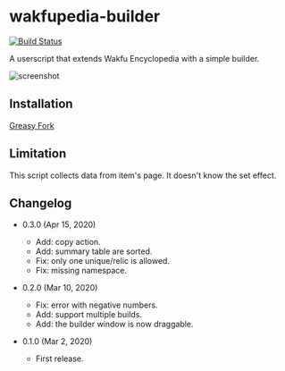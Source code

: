 wakfupedia-builder
==================

[![Build Status](https://travis-ci.com/eight04/wakfupedia-builder.svg?branch=master)](https://travis-ci.com/eight04/wakfupedia-builder)

A userscript that extends Wakfu Encyclopedia with a simple builder.

![screenshot](https://i.imgur.com/WnUcQKf.png)

Installation
------------

[Greasy Fork](https://greasyfork.org/en/scripts/397194-wakfupedia-builder)

Limitation
----------

This script collects data from item's page. It doesn't know the set effect.

Changelog
---------

* 0.3.0 (Apr 15, 2020)

  - Add: copy action.
  - Add: summary table are sorted.
  - Fix: only one unique/relic is allowed.
  - Fix: missing namespace.

* 0.2.0 (Mar 10, 2020)

  - Fix: error with negative numbers.
  - Add: support multiple builds.
  - Add: the builder window is now draggable.

* 0.1.0 (Mar 2, 2020)

  - First release.
